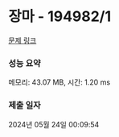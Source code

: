 # 장마 - 194982/1 

[문제 링크](https://level.goorm.io/exam/194982/%EC%9E%A5%EB%A7%88/quiz/1) 

### 성능 요약

메모리: 43.07 MB, 시간: 1.20 ms

### 제출 일자

2024년 05월 24일 00:09:54


